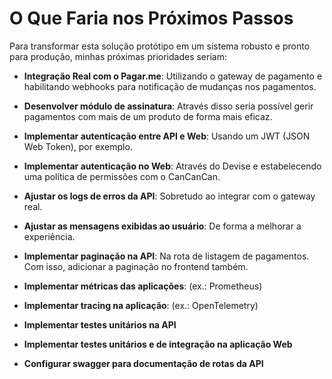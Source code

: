 # O Que Faria nos Próximos Passos

Para transformar esta solução protótipo em um sistema robusto e pronto para produção, minhas próximas prioridades seriam:

- **Integração Real com o Pagar.me**: Utilizando o gateway de pagamento e habilitando webhooks para notificação de mudanças nos pagamentos.

- **Desenvolver módulo de assinatura**: Através disso seria possível gerir pagamentos com mais de um produto de forma mais eficaz.

- **Implementar autenticação entre API e Web**: Usando um JWT (JSON Web Token), por exemplo.

- **Implementar autenticação no Web**: Através do Devise e estabelecendo uma política de permissões com o CanCanCan.

- **Ajustar os logs de erros da API**: Sobretudo ao integrar com o gateway real.

- **Ajustar as mensagens exibidas ao usuário**: De forma a melhorar a experiência.

- **Implementar paginação na API**: Na rota de listagem de pagamentos. Com isso, adicionar a paginação no frontend também.

- **Implementar métricas das aplicações**: (ex.: Prometheus)

- **Implementar tracing na aplicação**: (ex.: OpenTelemetry)

- **Implementar testes unitários na API**

- **Implementar testes unitários e de integração na aplicação Web**

- **Configurar swagger para documentação de rotas da API**